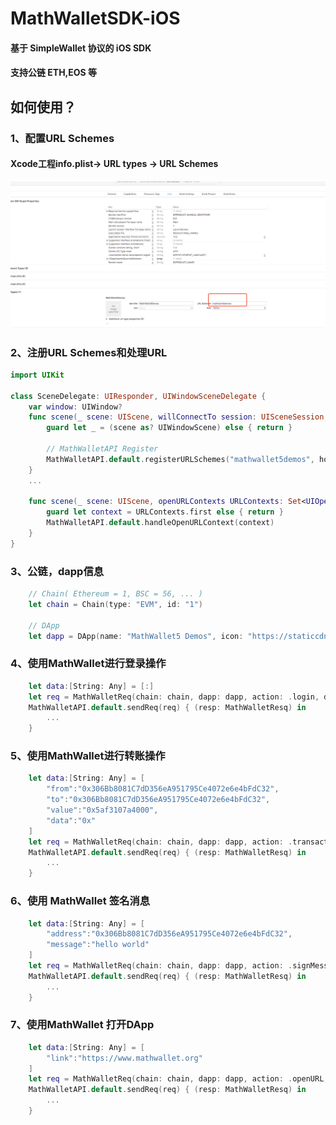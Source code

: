# MathWalletSDK-iOS

#### 基于 SimpleWallet 协议的 iOS SDK
#### 支持公链 ETH,EOS 等


## 如何使用？

### 1、配置URL Schemes
#### Xcode工程info.plist-> URL types -> URL Schemes
![URL Schemes](https://github.com/MathWallet/MathWallet5SDK-iOS/blob/main/urlschemes.jpeg "URL Schemes")

### 2、注册URL Schemes和处理URL

```Swift
import UIKit

class SceneDelegate: UIResponder, UIWindowSceneDelegate {
    var window: UIWindow?
    func scene(_ scene: UIScene, willConnectTo session: UISceneSession, options connectionOptions: UIScene.ConnectionOptions) {
        guard let _ = (scene as? UIWindowScene) else { return }
        
        // MathWalletAPI Register
        MathWalletAPI.default.registerURLSchemes("mathwallet5demos", host: "demos.com")
    }
    ...

    func scene(_ scene: UIScene, openURLContexts URLContexts: Set<UIOpenURLContext>) {
        guard let context = URLContexts.first else { return }
        MathWalletAPI.default.handleOpenURLContext(context)
    }
}
```

### 3、公链，dapp信息

```Swift
    // Chain( Ethereum = 1, BSC = 56, ... )
    let chain = Chain(type: "EVM", id: "1")

    // DApp
    let dapp = DApp(name: "MathWallet5 Demos", icon: "https://staticcdn2.maiziqianbao.net/static/img/project/1.jpg")
```

### 4、使用MathWallet进行登录操作

```Swift
    let data:[String: Any] = [:]
    let req = MathWalletReq(chain: chain, dapp: dapp, action: .login, data: data)
    MathWalletAPI.default.sendReq(req) { (resp: MathWalletResq) in
        ...
    }
```

### 5、使用MathWallet进行转账操作

```Swift
    let data:[String: Any] = [
        "from":"0x306Bb8081C7dD356eA951795Ce4072e6e4bFdC32",
        "to":"0x306Bb8081C7dD356eA951795Ce4072e6e4bFdC32",
        "value":"0x5af3107a4000",
        "data":"0x"
    ]
    let req = MathWalletReq(chain: chain, dapp: dapp, action: .transaction, data: data)
    MathWalletAPI.default.sendReq(req) { (resp: MathWalletResq) in
        ...
    }
```

 ### 6、使用 MathWallet 签名消息

```Swift
    let data:[String: Any] = [
        "address":"0x306Bb8081C7dD356eA951795Ce4072e6e4bFdC32",
        "message":"hello world"
    ]
    let req = MathWalletReq(chain: chain, dapp: dapp, action: .signMessage, data: data)
    MathWalletAPI.default.sendReq(req) { (resp: MathWalletResq) in
        ...
    }
```
 ### 7、使用MathWallet 打开DApp

```Swift
    let data:[String: Any] = [
        "link":"https://www.mathwallet.org"
    ]
    let req = MathWalletReq(chain: chain, dapp: dapp, action: .openURL, data: data)
    MathWalletAPI.default.sendReq(req) { (resp: MathWalletResq) in
        ...
    }
```
